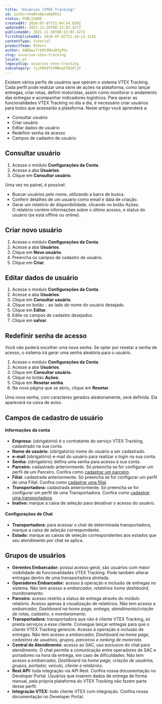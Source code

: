 ```yaml
---
title: 'Usuários (VTEX Tracking)'
id: 1zn5nrvkoWtx0pcabbRhSZ
status: PUBLISHED
createdAt: 2020-07-07T21:04:54.830Z
updatedAt: 2021-11-30T00:13:03.427Z
publishedAt: 2021-11-30T00:13:03.427Z
firstPublishedAt: 2020-07-07T21:16:14.114Z
contentType: tutorial
productTeam: Others
author: 0QBQws7rk0t5Mnu8fgfUv
slug: usuarios-vtex-tracking
locale: pt
legacySlug: usuarios-vtex-tracking
subcategory: 7yiFRk9TGfMNeyhT83UljP
---
```


Existem vários perfis de usuários que operam o sistema VTEX Tracking. Cada perfil pode realizar uma série de ações na plataforma, como lançar entregas, criar rotas, definir motoristas, assim como monitorar o andamento das entregas e acompanhar indicadores logísticos. Para operar as funcionalidades VTEX Tracking no dia a dia, é necessário criar usuários para todos que acessarão a plataforma. Neste artigo você aprenderá a:

- Consultar usuário  
- Criar usuário  
- Editar dados de usuário  
- Redefinir senha de acesso  
- Campos de cadastro de usuário  

## Consultar usuário

1. Acesse o módulo **Configurações da Conta**.  
2. Acesse a aba **Usuários**.  
3. Clique em **Consultar usuário**.  

Uma vez no painel, é possível:

- Buscar usuários pelo nome, utilizando a barra de busca.   
- Conferir detalhes de um usuário como email e data de criação.  
- Gerar um relatório de disponibilidade, clicando no botão Ações.  
O relatório contém informações sobre o último acesso, e status do usuário (se está offline ou online).

## Criar novo usuário

1. Acesse o módulo **Configurações da Conta**.  
2. Acesse a aba **Usuários**.  
3. Clique em **Novo usuário**.  
4. Preencha os campos de cadastro de usuário.   
5. Clique em **Criar**.  

## Editar dados de usuário

1. Acesse o módulo **Configurações da Conta**.
2. Acesse a aba **Usuários**.
3. Clique em **Consultar usuário**.
4. Clique no botão `:` ao lado do nome do usuário desejado.
5.  Clique em **Editar**.
6. Edite os campos de cadastro desejados. 
7. Clique em **salvar**.

## Redefinir senha de acesso

<div class="alert alert-warning">Você não poderá escolher uma nova senha. Se optar por resetar a senha de acesso, o sistema irá gerar uma senha aleatória para o usuário.
</div>

1. Acesse o módulo **Configurações da Conta**.  
2. Acesse a aba **Usuários**.  
3. Clique em **Consultar usuário**.  
4. Clique no botão **Ações**.  
5. Clique em **Resetar senha**.  
6. Na nova página que se abriu, clique em **Resetar**.  

Uma nova senha, com caracteres gerados aleatoriamente, será definida. Ela aparecerá na caixa de aviso.

## Campos de cadastro de usuário

#### Informações da conta
- **Empresa:** (obrigatório) é o contratante do serviço VTEX Tracking, cadastrado na sua conta.
- **Nome de usuário:** (obrigatório) nome do usuário a ser cadastrado.
- **e-mail** (obrigatório) e-mail do usuário para realizar o login na sua conta.
- **Senha:** (obrigatório) defina uma senha para acesso à sua conta.
- **Parceiro:** cadastrado anteriormente. Só preencha se for configurar um perfil de um Parceiro. Confira como [cadastrar um parceiro](https://help.vtex.com/pt/tutorial/parceiros-vtex-tracking--2xEHQ98hoMzgkrdhkpOedQ).
- **Filial:** cadastrada anteriormente. Só preencha se for configurar um perfil de uma Filial. Confira como [cadastrar uma filial](https://help.vtex.com/pt/tutorial/filial-vtex-tracking--6mD8L390WPORidxGp9TKfp).
- **Transportadora:** cadastrada anteriormente. Só preencha se for configurar um perfil de uma Transportadora. Confira como [cadastrar uma transportadora](https://help.vtex.com/pt/tutorial/transportadoras-vtex-tracking--2HVE5D2fheT4cDPjiApL1Y).
- **Inativo:** marque a caixa de seleção para desativar o acesso do usuário. 

#### Configurações de Chat

- **Transportadora:** para acessar o chat de determinada transportadora, marque a caixa de seleção correspondente.
- **Estado:** marque as caixas de seleção correspondentes aos estados que seu atendimento por chat se aplica. 

## Grupos de usuários

- **Gerentes Embarcador:** possui acesso geral, são usuários com maior visibilidade de funcionalidades VTEX Tracking. Pode também alterar entregas dentro de uma transportadora atrelada. 
- **Operadores Embarcador:** acesso à operação e inclusão de entregas no sistema. Não tem acesso a *embarcador, relatórios home dashboard,  monitoramento*.
- **Parceiro:** acesso restrito a status de entrega através do módulo relatório. Acesso apenas à  visualização de relatórios. Não tem acesso a *embarcador, Dashboard na home page, entrega, atendimento/criação de rotas, cadastro, e monitoramento*. 
- **Transportadora:** transportadora que não é cliente VTEX Tracking, só presta serviços a esse cliente. Consegue lançar entregas para que o cliente VTEX Tracking gerencie. Acesso à operação e inclusão de entregas. Não tem acesso a *embarcador, Dashboard na home page, cadastros de usuários, grupos, parceiros e ranking de motorista*.
- **Central de Atendimento:** acesso ao SAC, uso exclusivo do chat para atendimento. O chat permite a comunicação entre operadores de SAC e portadores na hora da entrega, em caso de dificuldades.  Não tem acesso a *embarcador, Dashboard na home page, criação de  usuários, grupos, portador, veículo, cliente e relatórios*. 
- **Rest API:** toda integração via API Rest. Confira nossa documentação no Developer Portal. Usuários que inserem dados de entrega de forma manual, pela própria plataforma do VTEX Tracking não fazem parte desse perfil. 
- **Integração VTEX:** todo cliente VTEX com integração. Confira nossa documentação no Developer Portal. 

